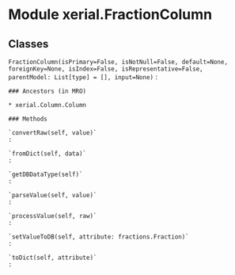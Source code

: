 Module xerial.FractionColumn
============================

Classes
-------

`FractionColumn(isPrimary=False, isNotNull=False, default=None, foreignKey=None, isIndex=False, isRepresentative=False, parentModel: List[type] = [], input=None)`
:   

    ### Ancestors (in MRO)

    * xerial.Column.Column

    ### Methods

    `convertRaw(self, value)`
    :

    `fromDict(self, data)`
    :

    `getDBDataType(self)`
    :

    `parseValue(self, value)`
    :

    `processValue(self, raw)`
    :

    `setValueToDB(self, attribute: fractions.Fraction)`
    :

    `toDict(self, attribute)`
    :